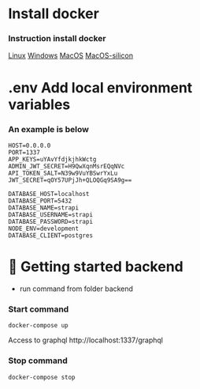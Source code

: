 # Install docker

### Instruction install docker
[Linux](https://docs.docker.com/desktop/install/linux-install/)
[Windows](https://docs.docker.com/desktop/install/windows-install/)
[MacOS](https://docs.docker.com/desktop/install/mac-install/)
[MacOS-silicon](https://docs.docker.com/desktop/mac/apple-silicon/)

# .env Add local environment variables

### An example is below
```
HOST=0.0.0.0
PORT=1337
APP_KEYS=uYAvYfdjkjhkWctg
ADMIN_JWT_SECRET=H9QwXqnMsrEQqNVc
API_TOKEN_SALT=N39w9VuYBSwrYxLu
JWT_SECRET=qOY57UPjJh+QLOQGq9SA9g==

DATABASE_HOST=localhost
DATABASE_PORT=5432
DATABASE_NAME=strapi
DATABASE_USERNAME=strapi
DATABASE_PASSWORD=strapi
NODE_ENV=development
DATABASE_CLIENT=postgres
```

# 🚀 Getting started backend

* run command from folder backend
### Start command
```
docker-compose up
```
Access to graphql http://localhost:1337/graphql

### Stop command
```
docker-compose stop
```